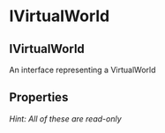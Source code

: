 # IVirtualWorld

## IVirtualWorld

An interface representing a VirtualWorld

## Properties

_Hint: All of these are read-only_     

